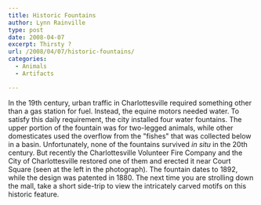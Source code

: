 ```yaml
---
title: Historic Fountains
author: Lynn Rainville
type: post
date: 2008-04-07
excerpt: Thirsty ?
url: /2008/04/07/historic-fountains/
categories:
  - Animals
  - Artifacts

---
```

In the 19th century, urban traffic in Charlottesville required something other than a gas station for fuel. Instead, the equine motors needed water. [](/2008/04/07/historic-fountains/1892-fountain-off-the-downtown-mall/) To satisfy this daily requirement, the city installed four water fountains. The upper portion of the fountain was for two-legged animals, while other domesticates used the overflow from the "fishes" that was collected below in a basin. Unfortunately, none of the fountains survived _in situ_ in the 20th century. But recently the Charlottesville Volunteer Fire Company and the City of Charlottesville restored one of them and erected it near Court Square (seen at the left in the photograph). The fountain dates to 1892, while the design was patented in 1880. The next time you are strolling down the mall, take a short side-trip to view the intricately carved motifs on this historic feature.
